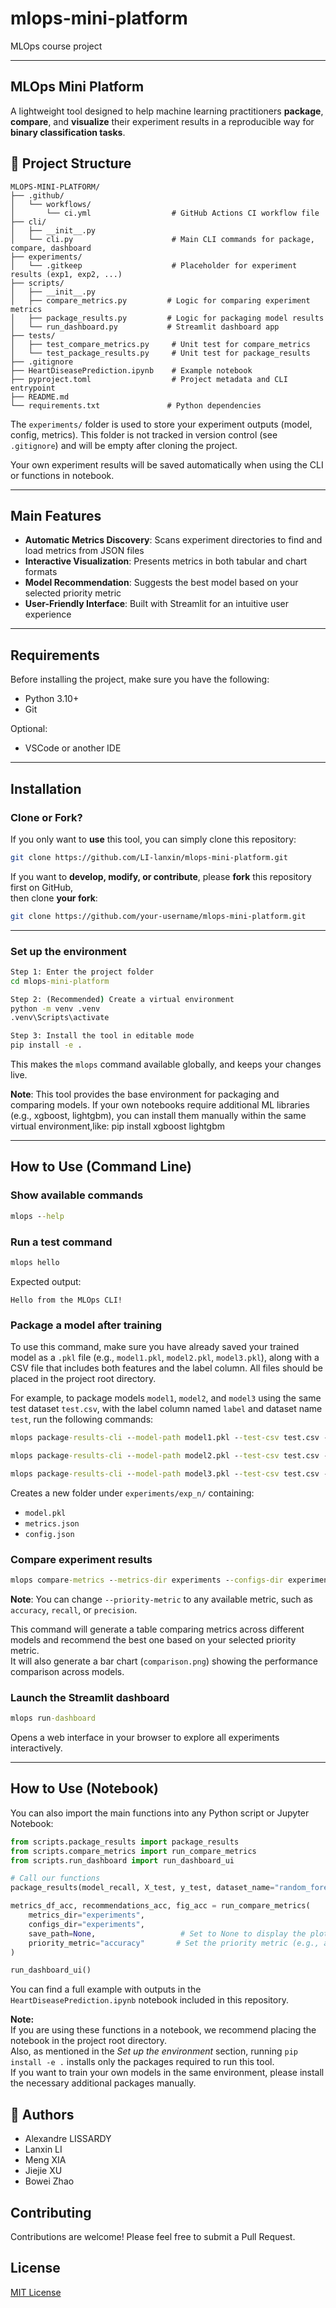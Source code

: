 # mlops-mini-platform
MLOps course project



---
## MLOps Mini Platform

A lightweight tool designed to help machine learning practitioners **package**, **compare**, and **visualize** their experiment results in a reproducible way for **binary classification tasks**.



## 📁 Project Structure

```
MLOPS-MINI-PLATFORM/
├── .github/
│   └── workflows/
│       └── ci.yml                  # GitHub Actions CI workflow file
├── cli/
│   ├── __init__.py
│   └── cli.py                      # Main CLI commands for package, compare, dashboard
├── experiments/
│   └── .gitkeep                    # Placeholder for experiment results (exp1, exp2, ...)
├── scripts/
│   ├── __init__.py
│   ├── compare_metrics.py         # Logic for comparing experiment metrics
│   ├── package_results.py         # Logic for packaging model results
│   └── run_dashboard.py           # Streamlit dashboard app
├── tests/
│   ├── test_compare_metrics.py     # Unit test for compare_metrics
│   └── test_package_results.py     # Unit test for package_results
├── .gitignore
├── HeartDiseasePrediction.ipynb    # Example notebook
├── pyproject.toml                  # Project metadata and CLI entrypoint
├── README.md
└── requirements.txt               # Python dependencies

```

The `experiments/` folder is used to store your experiment outputs (model, config, metrics).
This folder is not tracked in version control (see `.gitignore`) and will be empty after cloning the project.

Your own experiment results will be saved automatically when using the CLI or functions in notebook.

---
## Main Features

- **Automatic Metrics Discovery**: Scans experiment directories to find and load metrics from JSON files
- **Interactive Visualization**: Presents metrics in both tabular and chart formats
- **Model Recommendation**: Suggests the best model based on your selected priority metric
- **User-Friendly Interface**: Built with Streamlit for an intuitive user experience

---
##  Requirements

Before installing the project, make sure you have the following:

- Python 3.10+
- Git

Optional:

- VSCode or another IDE
---

##  Installation 

###  Clone or Fork?

If you only want to **use** this tool, you can simply clone this repository:

```bash
git clone https://github.com/LI-lanxin/mlops-mini-platform.git
```

If you want to **develop, modify, or contribute**, please **fork** this repository first on GitHub,  
then clone **your fork**:

```bash
git clone https://github.com/your-username/mlops-mini-platform.git
```

---

### Set up the environment

```cmd
Step 1: Enter the project folder
cd mlops-mini-platform

Step 2: (Recommended) Create a virtual environment
python -m venv .venv
.venv\Scripts\activate

Step 3: Install the tool in editable mode
pip install -e .
```

This makes the `mlops` command available globally, and keeps your changes live.

**Note**: This tool provides the base environment for packaging and comparing models.
If your own notebooks require additional ML libraries (e.g., xgboost, lightgbm), you can install them manually within the same virtual environment,like: pip install xgboost lightgbm

---

## How to Use (Command Line)

### Show available commands

```cmd
mlops --help
```

### Run a test command

```cmd
mlops hello
```

Expected output:

```
Hello from the MLOps CLI!
```

### Package a model after training

To use this command, make sure you have already saved your trained model as a `.pkl` file (e.g., `model1.pkl`, `model2.pkl`, `model3.pkl`), along with a CSV file that includes both features and the label column. All files should be placed in the project root directory.

For example, to package models `model1`, `model2`, and `model3` using the same test dataset `test.csv`, with the label column named `label` and dataset name `test`, run the following commands:


```cmd
mlops package-results-cli --model-path model1.pkl --test-csv test.csv --label-col label --dataset-name test

mlops package-results-cli --model-path model2.pkl --test-csv test.csv --label-col label --dataset-name test

mlops package-results-cli --model-path model3.pkl --test-csv test.csv --label-col label --dataset-name test
```
Creates a new folder under `experiments/exp_n/` containing:
- `model.pkl`
- `metrics.json`
- `config.json`


### Compare experiment results

```cmd
mlops compare-metrics --metrics-dir experiments --configs-dir experiments --save-path comparison.png --priority-metric f1_score
```

**Note**: You can change `--priority-metric` to any available metric, such as `accuracy`, `recall`, or `precision`.

This command will generate a table comparing metrics across different models and recommend the best one based on your selected priority metric.  
It will also generate a bar chart (`comparison.png`) showing the performance comparison across models.

### Launch the Streamlit dashboard

```cmd
mlops run-dashboard
```

Opens a web interface in your browser to explore all experiments interactively.

---

## How to Use (Notebook)

You can also import the main functions into any Python script or Jupyter Notebook:

```python
from scripts.package_results import package_results
from scripts.compare_metrics import run_compare_metrics 
from scripts.run_dashboard import run_dashboard_ui

# Call our functions
package_results(model_recall, X_test, y_test, dataset_name="random_forest_heart")

metrics_df_acc, recommendations_acc, fig_acc = run_compare_metrics(
    metrics_dir="experiments",
    configs_dir="experiments",
    save_path=None,                   # Set to None to display the plot instead of saving
    priority_metric="accuracy"       # Set the priority metric (e.g., accuracy, f1_score)
)

run_dashboard_ui()
```

You can find a full example with outputs in the `HeartDiseasePrediction.ipynb` notebook included in this repository.

**Note:**  
If you are using these functions in a notebook, we recommend placing the notebook in the project root directory.  
Also, as mentioned in the *Set up the environment* section, running `pip install -e .` installs only the packages required to run this tool.  
If you want to train your own models in the same environment, please install the necessary additional packages manually.


## 👥 Authors

- Alexandre LISSARDY
- Lanxin LI 
- Meng XIA
- Jiejie XU
- Bowei Zhao


## Contributing

Contributions are welcome! Please feel free to submit a Pull Request.

## License

[MIT License](LICENSE)